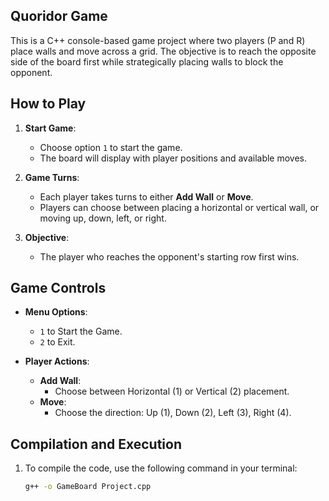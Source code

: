 ## Quoridor Game
This is a C++ console-based game project where two players (P and R) place walls and move across a grid. The objective is to reach the opposite side of the board first while strategically placing walls to block the opponent.

## How to Play

1. **Start Game**: 
   - Choose option `1` to start the game.
   - The board will display with player positions and available moves.

2. **Game Turns**:
   - Each player takes turns to either **Add Wall** or **Move**.
   - Players can choose between placing a horizontal or vertical wall, or moving up, down, left, or right.

3. **Objective**:
   - The player who reaches the opponent's starting row first wins.

## Game Controls

- **Menu Options**: 
  - `1` to Start the Game.
  - `2` to Exit.

- **Player Actions**:
  - **Add Wall**: 
    - Choose between Horizontal (1) or Vertical (2) placement.
  - **Move**: 
    - Choose the direction: Up (1), Down (2), Left (3), Right (4).

## Compilation and Execution

1. To compile the code, use the following command in your terminal:
   ```bash
   g++ -o GameBoard Project.cpp
